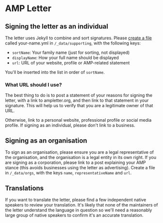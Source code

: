 # AMP Letter

## Signing the letter as an individual

The letter uses Jekyll to combine and sort signatures.  Please [create a file](https://github.com/amp-letter/jekyll-test/new/master/_data/supporting) called your-name.yml in `/_data/supporting`, with the following keys:

* `sortName`: Your family name (just for sorting, not displayed)
* `displayName`: How your full name should be displayed
* `url`: URL of your website, profile or AMP-related statement

You'll be inserted into the list in order of `sortName`.

### What URL should I use?

The best thing to do is to post a statement of your reasons for signing the letter, with a link to ampletter.org, and then link to that statement in your signature.  This will help us to verify that you are a legitimate owner of that URL.

Otherwise, link to a personal website, professional profile or social media profile.  If signing as an individual, please don't link to a business.

## Signing as an organisation

To sign as an organisation, please ensure you are a legal representative of the organisation, and the organisation is a legal entity in its own right.  If you are signing as a corporation, please link to a post explaining your AMP stance (this avoids businesses using the letter as advertising).  Create a file in `/_data/orgs`, with the keys `name`, `representativeName` and `url`.

## Translations

If you want to translate the letter, please find a few independent native speakers to review your translation.  It's likely that none of the maintainers of the letter understand the language in question so we'll need a reasonably large group of native speakers to confirm it's an accurate translation.
